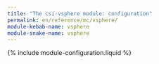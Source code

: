 ```yaml
---
title: "The csi-vsphere module: configuration"
permalink: en/reference/mc/vsphere/
module-kebab-name: vsphere
module-snake-name: vsphere
---
```


{% include module-configuration.liquid %}
